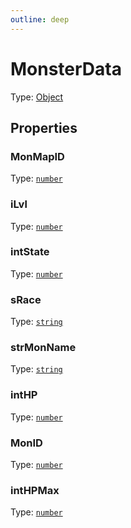 ```yaml
---
outline: deep
---
```



# MonsterData


Type: [Object](https://developer.mozilla.org/en-US/docs/Web/JavaScript/Reference/Global_Objects/Object)



## Properties
### MonMapID


Type: <code><a href="https://developer.mozilla.org/en-US/docs/Web/JavaScript/Reference/Global_Objects/Number">number</a></code>
### iLvl


Type: <code><a href="https://developer.mozilla.org/en-US/docs/Web/JavaScript/Reference/Global_Objects/Number">number</a></code>
### intState


Type: <code><a href="https://developer.mozilla.org/en-US/docs/Web/JavaScript/Reference/Global_Objects/Number">number</a></code>
### sRace


Type: <code><a href="https://developer.mozilla.org/en-US/docs/Web/JavaScript/Reference/Global_Objects/String">string</a></code>
### strMonName


Type: <code><a href="https://developer.mozilla.org/en-US/docs/Web/JavaScript/Reference/Global_Objects/String">string</a></code>
### intHP


Type: <code><a href="https://developer.mozilla.org/en-US/docs/Web/JavaScript/Reference/Global_Objects/Number">number</a></code>
### MonID


Type: <code><a href="https://developer.mozilla.org/en-US/docs/Web/JavaScript/Reference/Global_Objects/Number">number</a></code>
### intHPMax


Type: <code><a href="https://developer.mozilla.org/en-US/docs/Web/JavaScript/Reference/Global_Objects/Number">number</a></code>
